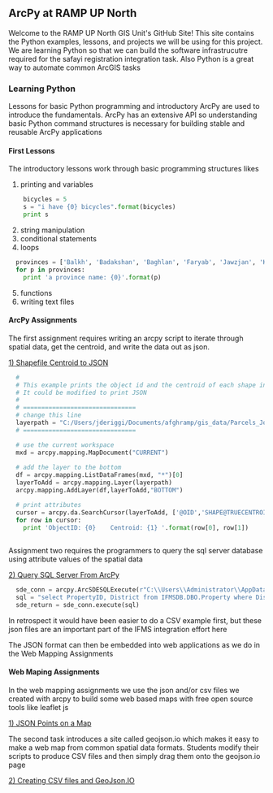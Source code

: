 ## ArcPy at RAMP UP North
Welcome to the RAMP UP North GIS Unit's GitHub Site! This site contains the Python examples, lessons,
and projects we will be using for this project. We are learning Python so that we can build the software
infrastrucutre required for the safayi registration integration task. Also Python is a great way to automate common
ArcGIS tasks

### Learning Python
Lessons for basic Python programming and introductory ArcPy are used to introduce the fundamentals. ArcPy has an 
extensive API so understanding basic Python command structures is necessary for building stable and reusable ArcPy
applications

#### First Lessons
The introductory lessons work through basic programming structures likes
  1. printing and variables
  ```python
      bicycles = 5
      s = "i have {0} bicycles".format(bicycles)
      print s

  ```
  2. string manipulation
  3. conditional statements
  4. loops

  ```python
    provinces = ['Balkh', 'Badakshan', 'Baghlan', 'Faryab', 'Jawzjan', 'Kunduz', 'Samangan', 'Takhar']
    for p in provinces:
      print 'a province name: {0}'.format(p)
  ```
  
  5. functions
  6. writing text files
  


#### ArcPy Assignments

The first assignment requires writing an arcpy script to iterate through spatial data, get the centroid, and write the
data out as json.


[1) Shapefile Centroid to JSON](https://docs.google.com/document/d/1paWDiVn_09vb8CHPGPbMIF_1BFhRGH1KVSTCe9DBGIM/edit)


```python
  #
  # This example prints the object id and the centroid of each shape in the shapefile.
  # It could be modified to print JSON
  #
  # ===============================
  # change this line
  layerpath = "C:/Users/jderiggi/Documents/afghramp/gis_data/Parcels_John.shp"
  # ===============================

  # use the current workspace
  mxd = arcpy.mapping.MapDocument("CURRENT")
        
  # add the layer to the bottom
  df = arcpy.mapping.ListDataFrames(mxd, "*")[0]
  layerToAdd = arcpy.mapping.Layer(layerpath)
  arcpy.mapping.AddLayer(df,layerToAdd,"BOTTOM")

  # print attributes
  cursor = arcpy.da.SearchCursor(layerToAdd, ['@OID','SHAPE@TRUECENTROID'])
  for row in cursor:
    print 'ObjectID: {0}    Centroid: {1} '.format(row[0], row[1])
    
```





Assignment two requires the programmers to query the sql server database using attribute values of the spatial data


[2) Query SQL Server From ArcPy](https://docs.google.com/document/d/10GhARtr_xj9JQ7BSkvfF34Su0UA3i2ITnAm-oUzG3fE/edit?usp=sharing)

```python
  sde_conn = arcpy.ArcSDESQLExecute(r"C:\\Users\\Administrator\\AppData\\Roaming\\ESRI\\Desktop10.2\\ArcCatalog\\Connection to DAIL13077.sde")
  sql = "select PropertyID, District from IFMSDB.DBO.Property where District = {0} and Block = {1} and ParcelNo = {2}".format(1, 226, 4)          
  sde_return = sde_conn.execute(sql)
```


In retrospect it would have been easier to do a CSV example first, but these json files are an important
part of the IFMS integration effort here

The JSON format can then be embedded into web applications as we do in the Web Mapping Assignments



#### Web Maping Assignments

In the web mapping assignments we use the json and/or csv files we created with arcpy to build some web based maps with
free open source tools like leaflet js

[1) JSON Points on a Map](https://docs.google.com/document/d/1XyVzYlqORZo7VEWlZOtqHNkyyKV1jiKAUseluYVKvW8/edit?usp=sharing)

The second task introduces a site called geojson.io which makes it easy to make a web map from common spatial data
formats. Students modify their scripts to produce CSV files and then simply drag them onto the geojson.io page

[2) Creating CSV files and GeoJson.IO](https://docs.google.com/document/d/1n1tYgcQBd8I7Uxw94ChTBsWeGmwOZ8C7J5av8mxQ7aw/edit?usp=sharing)

